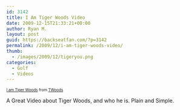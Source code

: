 ```yaml
---
id: 3142
title: I Am Tiger Woods Video
date: 2009-12-15T21:33:21+00:00
author: Ryan M.
layout: post
guid: https://backseatfan.com/?p=3142
permalink: /2009/12/i-am-tiger-woods-video/
thumb:
  - /images/2009/12/tigeryou.png
categories:
  - Golf
  - Videos
---
```


<div class="entry">
  <p>
  </p>

  <div style="text-align:left;font-size:x-small;margin-top:0;width:512px;">
    <a href="http://www.funnyordie.com/videos/a4820e5cbc/i-am-tiger-woods" title="from TWoods">I am Tiger Woods</a> from <a href="http://www.funnyordie.com/twoods">TWoods</a>
  </div>

  <p>
    A Great Video about Tiger Woods, and who he is. Plain and Simple.
  </p>
</div>
